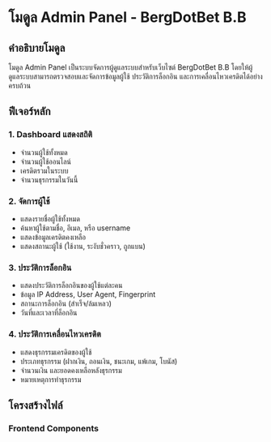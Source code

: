 # โมดูล Admin Panel - BergDotBet B.B

## คำอธิบายโมดูล

โมดูล Admin Panel เป็นระบบจัดการผู้ดูแลระบบสำหรับเว็บไซต์ BergDotBet B.B โดยให้ผู้ดูแลระบบสามารถตรวจสอบและจัดการข้อมูลผู้ใช้ ประวัติการล็อกอิน และการเคลื่อนไหวเครดิตได้อย่างครบถ้วน

## ฟีเจอร์หลัก

### 1. Dashboard แสดงสถิติ
- จำนวนผู้ใช้ทั้งหมด
- จำนวนผู้ใช้ออนไลน์
- เครดิตรวมในระบบ
- จำนวนธุรกรรมในวันนี้

### 2. จัดการผู้ใช้
- แสดงรายชื่อผู้ใช้ทั้งหมด
- ค้นหาผู้ใช้ตามชื่อ, อีเมล, หรือ username
- แสดงข้อมูลเครดิตคงเหลือ
- แสดงสถานะผู้ใช้ (ใช้งาน, ระงับชั่วคราว, ถูกแบน)

### 3. ประวัติการล็อกอิน
- แสดงประวัติการล็อกอินของผู้ใช้แต่ละคน
- ข้อมูล IP Address, User Agent, Fingerprint
- สถานะการล็อกอิน (สำเร็จ/ล้มเหลว)
- วันที่และเวลาที่ล็อกอิน

### 4. ประวัติการเคลื่อนไหวเครดิต
- แสดงธุรกรรมเครดิตของผู้ใช้
- ประเภทธุรกรรม (ฝากเงิน, ถอนเงิน, ชนะเกม, แพ้เกม, โบนัส)
- จำนวนเงิน และยอดคงเหลือหลังธุรกรรม
- หมายเหตุการทำธุรกรรม

## โครงสร้างไฟล์

### Frontend Components
